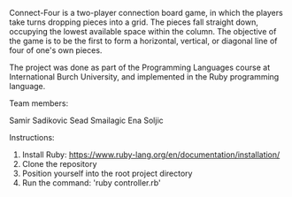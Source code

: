 Connect-Four is a two-player connection board game, in which the players take turns dropping pieces into a grid. The pieces fall straight down, occupying the lowest available space within the column. The objective of the game is to be the first to form a horizontal, vertical, or diagonal line of four of one's own pieces.

The project was done as part of the Programming Languages course at International Burch University, and implemented in the Ruby programming language.

Team members:

Samir Sadikovic
Sead Smailagic
Ena Soljic

Instructions:
1. Install Ruby: https://www.ruby-lang.org/en/documentation/installation/
2. Clone the repository
3. Position yourself into the root project directory
4. Run the command: 'ruby controller.rb'
